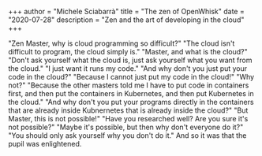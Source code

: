 +++
author = "Michele Sciabarrà"
title = "The zen of OpenWhisk"
date = "2020-07-28"
description = "Zen and the art of developing in the cloud"
+++

"Zen Master, why is cloud programming so difficult?"
"The cloud isn't difficult to program, the cloud simply is."
"Master, and what is the cloud?"
"Don't ask yourself what the cloud is, just ask yourself what you want from the cloud."
"I just want it runs my code."
"And why don't you just put your code in the cloud?"
"Because I cannot just put my code in the cloud!"
"Why not?"
"Because the other masters told me I have to put code in containers first, and then put the containers in Kubernetes, and then put Kubernetes in the cloud."
"And why don't you put your programs directly in the containers that are already inside Kubnernetes that is already inside the cloud?"
"But Master, this is not possible!"
"Have you researched well? Are you sure it's not possible?"
"Maybe it's possible, but then why don't everyone do it?"
"You should only ask yourself why you don't do it."
And so it was that the pupil was enlightened.


<!--stackedit_data:
eyJoaXN0b3J5IjpbMTEwODMwNzY2Ml19
-->